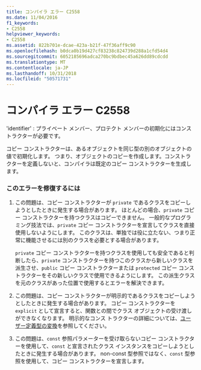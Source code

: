 ```yaml
---
title: コンパイラ エラー C2558
ms.date: 11/04/2016
f1_keywords:
- C2558
helpviewer_keywords:
- C2558
ms.assetid: 822b701e-dcae-423a-b21f-47f36aff9c90
ms.openlocfilehash: b0dca0b19d427cf83238c824739d288a1cfd54d4
ms.sourcegitcommit: 6052185696adca270bc9bdbec45a626dd89cdcdd
ms.translationtype: MT
ms.contentlocale: ja-JP
ms.lasthandoff: 10/31/2018
ms.locfileid: "50571731"
---
```

# <a name="compiler-error-c2558"></a>コンパイラ エラー C2558

'identifier' : プライベート メンバー、プロテクト メンバーの初期化にはコンストラクターが必要です。

コピー コンストラクターは、あるオブジェクトを同じ型の別のオブジェクトの値で初期化します。 つまり、オブジェクトのコピーを作成します。コンストラクターを定義しないと、コンパイラは既定のコピー コンストラクターを生成します。

### <a name="to-fix-this-error"></a>このエラーを修復するには

1. この問題は、コピー コンストラクターが `private` であるクラスをコピーしようとしたときに発生する場合があります。 ほとんどの場合、`private` コピー コンストラクターを持つクラスはコピーできません。 一般的なプログラミング技法では、`private` コピー コンストラクターを宣言してクラスを直接使用しないようにします。 このクラスは、単独では役に立たない、つまり正常に機能させるには別のクラスを必要とする場合があります。

   `private` コピー コンストラクターを持つクラスを使用しても安全であると判断したら、`private` コンストラクターを持つこのクラスから新しいクラスを派生させ、`public` コピー コンストラクターまたは `protected` コピー コンストラクターをその新しいクラスで使用できるようにします。 この派生クラスを元のクラスがあった位置で使用するとエラーを解決できます。

1. この問題は、コピー コンストラクターが明示的であるクラスをコピーしようとしたときに発生する場合があります。 コピー コンストラクターを `explicit` として宣言すると、関数との間でクラス オブジェクトの受け渡しができなくなります。 明示的なコンス トラクターの詳細については、[ユーザー定義型の変換](../../cpp/user-defined-type-conversions-cpp.md)を参照してください。

1. この問題は、`const` 参照パラメーターを受け取らないコピー コンストラクターを使用して、`const` と宣言されたクラス インスタンスをコピーしようとしたときに発生する場合があります。 non-const 型参照ではなく、`const` 型参照を使用して、コピー コンストラクターを宣言します。